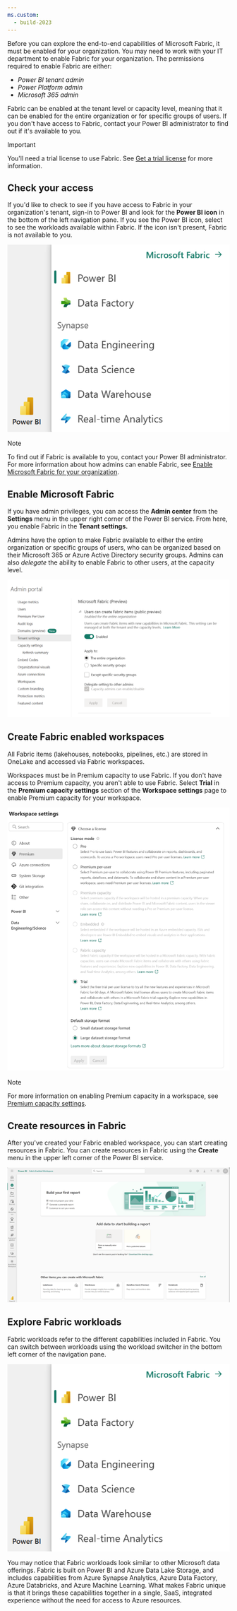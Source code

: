 ```yaml
---
ms.custom:
  - build-2023
---
```

Before you can explore the end-to-end capabilities of Microsoft Fabric, it must be enabled for your organization. You may need to work with your IT department to enable Fabric for your organization. The permissions required to enable Fabric are either:

- *Power BI tenant admin*
- *Power Platform admin*
- *Microsoft 365 admin*

Fabric can be enabled at the tenant level or capacity level, meaning that it can be enabled for the entire organization or for specific groups of users. If you don't have access to Fabric, contact your Power BI administrator to find out if it's available to you.

> [!IMPORTANT]
> You'll need a trial license to use Fabric. See [Get a trial license](https://docs.microsoft.com/power-platform/admin/signup-quickstart) for more information.

## Check your access

If you'd like to check to see if you have access to Fabric in your organization's tenant, sign-in to Power BI and look for the **Power BI icon** in the bottom of the left navigation pane. If you see the Power BI icon, select to see the workloads available within Fabric. If the icon isn't present, Fabric is not available to you.

![Screenshot of Power BI interface with the Power BI icon highlighted in the bottom left corner of the user interface.](../media/check-fabric-access.png)

> [!NOTE]
> To find out if Fabric is available to you, contact your Power BI administrator. For more information about how admins can enable Fabric, see [Enable Microsoft Fabric for your organization](https://learn.microsoft.com/fabric/admin/admin-switch).

## Enable Microsoft Fabric

If you have admin privileges, you can access the **Admin center** from the **Settings** menu in the upper right corner of the Power BI service. From here, you enable Fabric in the **Tenant settings.**

Admins have the option to make Fabric available to either the entire organization or specific groups of users, who can be organized based on their Microsoft 365 or Azure Active Directory security groups. Admins can also *delegate* the ability to enable Fabric to other users, at the capacity level.

![Screenshot of the Enable Fabric settings in the Power BI admin portal, with the option toggled to enabled for specific security groups.](../media/enable-fabric.png)

## Create Fabric enabled workspaces

All Fabric items (lakehouses, notebooks, pipelines, etc.) are stored in OneLake and accessed via Fabric workspaces.

Workspaces must be in Premium capacity to use Fabric. If you don't have access to Premium capacity, you aren't able to use Fabric. Select **Trial** in the **Premium capacity settings** section of the **Workspace settings** page to enable Premium capacity for your workspace.

![Screenshot of the Power BI workspace settings.](../media/workspace-settings.png)

> [!NOTE]
> For more information on enabling Premium capacity in a workspace, see [Premium capacity settings](https://learn.microsoft.com/power-bi/collaborate-share/service-create-the-new-workspaces#premium-capacity-settings).

## Create resources in Fabric

After you've created your Fabric enabled workspace, you can start creating resources in Fabric. You can create resources in Fabric using the **Create** menu in the upper left corner of the Power BI service.

![Screenshot of the Power BI service with the Create menu highlighted in the upper left corner of the user interface.](../media/fabric-create.png)

## Explore Fabric workloads

Fabric workloads refer to the different capabilities included in Fabric. You can switch between workloads using the workload switcher in the bottom left corner of the navigation pane.

![Screenshot of the Fabric workload switcher, featuring the workloads Data engineering, Data factory, Data science, Data warehousing, real-time analytics, and Power BI.](../media/check-fabric-access.png)

You may notice that Fabric workloads look similar to other Microsoft data offerings. Fabric is built on Power BI and Azure Data Lake Storage, and includes capabilities from Azure Synapse Analytics, Azure Data Factory, Azure Databricks, and Azure Machine Learning. What makes Fabric unique is that it brings these capabilities together in a single, SaaS, integrated experience without the need for access to Azure resources.
